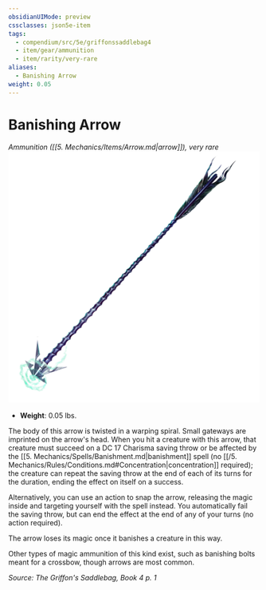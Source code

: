 ```yaml
---
obsidianUIMode: preview
cssclasses: json5e-item
tags:
  - compendium/src/5e/griffonssaddlebag4
  - item/gear/ammunition
  - item/rarity/very-rare
aliases:
  - Banishing Arrow
weight: 0.05
---
```

# Banishing Arrow
*Ammunition ([[5. Mechanics/Items/Arrow.md\|arrow]]), very rare*  
![](https://raw.githubusercontent.com/TheGiddyLimit/homebrew-img/main/img/GriffonsSaddlebag4/Items/Banishing-Arrow.webp#right)  

- **Weight**: 0.05 lbs.

The body of this arrow is twisted in a warping spiral. Small gateways are imprinted on the arrow's head. When you hit a creature with this arrow, that creature must succeed on a DC 17 Charisma saving throw or be affected by the [[5. Mechanics/Spells/Banishment.md\|banishment]] spell (no [[/5. Mechanics/Rules/Conditions.md#Concentration\|concentration]] required); the creature can repeat the saving throw at the end of each of its turns for the duration, ending the effect on itself on a success.

Alternatively, you can use an action to snap the arrow, releasing the magic inside and targeting yourself with the spell instead. You automatically fail the saving throw, but can end the effect at the end of any of your turns (no action required).

The arrow loses its magic once it banishes a creature in this way.

Other types of magic ammunition of this kind exist, such as banishing bolts meant for a crossbow, though arrows are most common.

*Source: The Griffon's Saddlebag, Book 4 p. 1*
